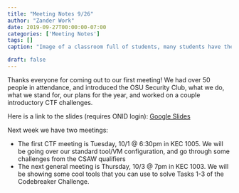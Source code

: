 ```yaml
---
title: "Meeting Notes 9/26"
author: "Zander Work"
date: 2019-09-27T00:00:00-07:00
categories: ['Meeting Notes']
tags: []
caption: "Image of a classroom full of students, many students have their laptops out"

draft: false
---
```


Thanks everyone for coming out to our first meeting! We had over 50 people in attendance, and introduced the OSU Security Club, what we do, what we stand for, our plans for the year, and worked on a couple introductory CTF challenges.

Here is a link to the slides (requires ONID login): [Google Slides](https://docs.google.com/presentation/d/1oCiwxyT840GtcusgTdD55UB-BlvP2BcfjeDDj3vDDew/edit?usp=sharing)

Next week we have two meetings:

- The first CTF meeting is Tuesday, 10/1 @ 6:30pm in KEC 1005. We will be going over our standard tool/VM configuration, and go through some challenges from the CSAW qualifiers
- The next general meeting is Thursday, 10/3 @ 7pm in KEC 1003. We will be showing some cool tools that you can use to solve Tasks 1-3 of the Codebreaker Challenge.
